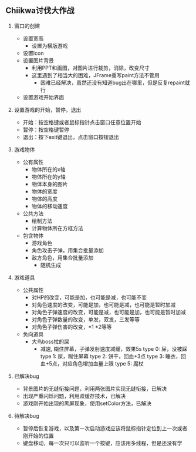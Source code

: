 ## Chiikwa讨伐大作战
1. 窗口的创建
    - 设置宽高
      - 设置为横版游戏
    - 设置Icon
    - 设置图片背景
      - 利用PPT和画图，对图片进行裁剪，消除，改变尺寸
      - 这里遇到了相当大的困难，JFrame重写paint方法不管用
        - 困难已经解决，虽然还没有知道bug出在哪里，但是反复repaint就行
    - 设置游戏开始界面
   


2. 设置游戏的开始，暂停，退出
   - 开始：按空格键或者鼠标指针点击窗口任意位置开始
   - 暂停：按空格键暂停
   - 退出：按下exit键退出，点击窗口按钮退出

   

4. 游戏物体
   - 公有属性
      - 物体所在的x轴
      - 物体所在的y轴
      - 物体本身的图片
      - 物体的宽度
      - 物体的高度
      - 物体的移动速度
   - 公共方法
     - 绘制方法
     - 计算物体所在方框方法
   - 包含物体
     - 游戏角色
     - 角色攻击子弹，用集合批量添加
     - 敌方角色，用集合批量添加
       - 随机生成
5. 游戏道具
   - 公共属性
     - 对HP的改变，可能是加，也可能是减，也可能不变
     - 对角色速度的改变，可能是加，也可能是减，也可能是暂时加减
     - 对角色子弹速度的改变，可能是减，也可能是加，也可能是暂时加减
     - 对角色子弹数量的改变，单发，双发，三发等等
     - 对角色子弹伤害的改变，*1 *2等等
   - 负向道具
     - 大鸟boss拉的屎
       - 减速, 糊住屏幕，子弹发射速度减缓，效果5s
   type 0: 屎，没被踩
   type 1: 屎，糊住屏幕
   type 2: 饼干，回血+3点
   type 3: 睡衣，回血+5点，对应角色增加血量上限
   type 5: 魔杖
6. 已解决bug
   - 背景图片的无缝衔接问题，利用两张图片实现无缝衔接，已解决
   - 出现严重闪烁问题，利用双缓存技术，已解决
   - 游戏刚开始出现的黑屏现象，使用setColor方法，已解决
7. 待解决bug
   - 暂停后恢复游戏，以及第一次启动游戏应该将鼠标指针定位到上一次或者刚开始的位置
   - 键盘移动，每一次只可以监听一个按键，应该用多线程，但是还没有学